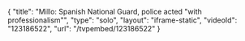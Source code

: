 {
    "title": "Millo: Spanish National Guard, police acted \"with professionalism\"",
    "type": "solo",
    "layout": "iframe-static",
    "videoId": "123186522",
    "url": "\/tvpembed\/123186522"
}